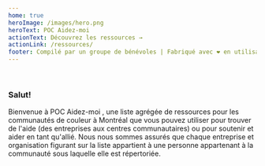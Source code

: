 ```yaml
---
home: true
heroImage: /images/hero.png
heroText: POC Aidez-moi
actionText: Découvrez les ressources →
actionLink: /ressources/
footer: Compilé par un groupe de bénévoles | Fabriqué avec ❤️ en utilisant Vuepress
---
```


<br>

### Salut!

Bienvenue à POC Aidez-moi , une liste agrégée de ressources pour les communautés de couleur à Montréal que vous pouvez utiliser pour trouver de l'aide (des entreprises aux centres communautaires) ou pour soutenir et aider en tant qu'allié. Nous nous sommes assurés que chaque entreprise et organisation figurant sur la liste appartient à une personne appartenant à la communauté sous laquelle elle est répertoriée.
